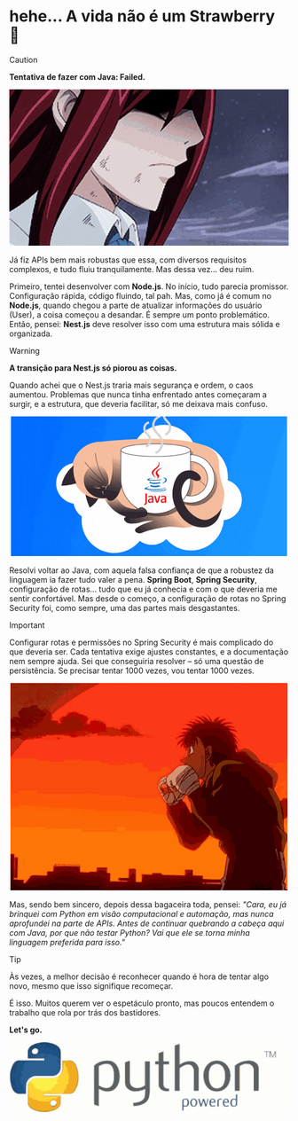 # hehe... A vida não é um Strawberry 🍓

> [!CAUTION]  
> **Tentativa de fazer com Java: Failed.**

<p align="center">
  <img src="./frust.gif" alt="GIF">
</p>


Já fiz APIs bem mais robustas que essa, com diversos requisitos complexos, e tudo fluiu tranquilamente. Mas dessa vez... deu ruim.

Primeiro, tentei desenvolver com **Node.js**. No início, tudo parecia promissor. Configuração rápida, código fluindo, tal pah. Mas, como já é comum no **Node.js**, quando chegou a parte de atualizar informações do usuário (User), a coisa começou a desandar. É sempre um ponto problemático. Então, pensei: **Nest.js** deve resolver isso com uma estrutura mais sólida e organizada.

> [!WARNING]  
> **A transição para Nest.js só piorou as coisas.**

Quando achei que o Nest.js traria mais segurança e ordem, o caos aumentou. Problemas que nunca tinha enfrentado antes começaram a surgir, e a estrutura, que deveria facilitar, só me deixava mais confuso.

<p align="center">
  <img src="./java.gif" alt="GIF">
</p>

Resolvi voltar ao Java, com aquela falsa confiança de que a robustez da linguagem ia fazer tudo valer a pena. **Spring Boot**, **Spring Security**, configuração de rotas... tudo que eu já conhecia e com o que deveria me sentir confortável. Mas desde o começo, a configuração de rotas no Spring Security foi, como sempre, uma das partes mais desgastantes.

> [!IMPORTANT]  
> Configurar rotas e permissões no Spring Security é mais complicado do que deveria ser. Cada tentativa exige ajustes constantes, e a documentação nem sempre ajuda. Sei que conseguiria resolver – só uma questão de persistência. Se precisar tentar 1000 vezes, vou tentar 1000 vezes.

<p align="center">
  <img src="./trai.gif" alt="GIF">
</p>

Mas, sendo bem sincero, depois dessa bagaceira toda, pensei: *"Cara, eu já brinquei com Python em visão computacional e automação, mas nunca aprofundei na parte de APIs. Antes de continuar quebrando a cabeça aqui com Java, por que não testar Python? Vai que ele se torna minha linguagem preferida para isso."*

> [!TIP]  
> Às vezes, a melhor decisão é reconhecer quando é hora de tentar algo novo, mesmo que isso signifique recomeçar.

É isso. Muitos querem ver o espetáculo pronto, mas poucos entendem o trabalho que rola por trás dos bastidores.

**Let's go.**

<p align="center">
  <img src="./python-powered.gif" alt="GIF">
</p>
